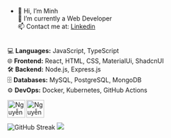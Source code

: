 - 👋 Hi, I’m Minh 
<br/>👀 I’m currently a Web Developer
<br/>📫 Contact me at: [Linkedin](https://www.linkedin.com/in/minh-quang-3325b9209/)

<br/>💻 **Languages:** JavaScript, TypeScript
<br/>🌐 **Frontend:** React, HTML, CSS, MaterialUi, ShadcnUI
<br/>🛠 **Backend:** Node.js, Express.js
<br/>🗄 **Databases:** MySQL, PostgreSQL, MongoDB
<br/>⚙️ **DevOps:** Docker, Kubernetes, GitHub Actions

<div>
<a href="https://www.facebook.com/hgck000/">
  <img align="left" width="40px" alt="Nguyễn Quang Minh | Facebook" src="https://i.pinimg.com/564x/7d/f2/cc/7df2cc2a2a2d14d93354abe29d435ae8.jpg"/>
</a>

<a href="https://www.instagram.com/toilaqminh/">
  <img align="left" width="40px" alt="Nguyễn Quang Minh | Instagram" src="https://i.pinimg.com/736x/4d/40/97/4d4097f3c479b8da74d988c322c797fa.jpg"/>
</a>
</div>

<br />
<br />
<br />

<img src="http://github-readme-streak-stats.herokuapp.com?user=hgck000" alt="GitHub Streak" />

<picture>
  <source
    srcset="https://github-readme-stats.vercel.app/api?username=hgck000&show_icons=true&theme=dark"
    media="(prefers-color-scheme: dark)"
  />
  <source
    srcset="https://github-readme-stats.vercel.app/api?username=hgck000&show_icons=true"
    media="(prefers-color-scheme: light), (prefers-color-scheme: no-preference)"
  />
  <img src="https://github-readme-stats.vercel.app/api?username=hgck000&show_icons=true" />
</picture>

     
